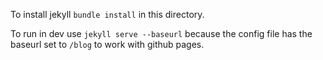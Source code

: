 To install jekyll `bundle install` in this directory.

To run in dev use `jekyll serve --baseurl` because the config file has the baseurl set to `/blog` to work with github pages.